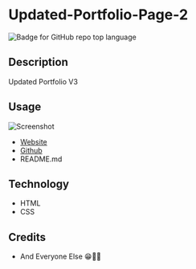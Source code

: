 # Updated-Portfolio-Page-2

![Badge for GitHub repo top language](https://img.shields.io/badge/License-MIT-yellow.svg)

## Description

Updated Portfolio V3

## Usage

![Screenshot](./assets/images/screenshot.png)

- [Website](https://ngolston.github.io/Updated-Portfolio-Page-2/)
- [Github](https://github.com/ngolston/Updated-Portfolio-Page-2)
- README.md

## Technology

- HTML
- CSS

## Credits

- And Everyone Else 😁🙏🏾
